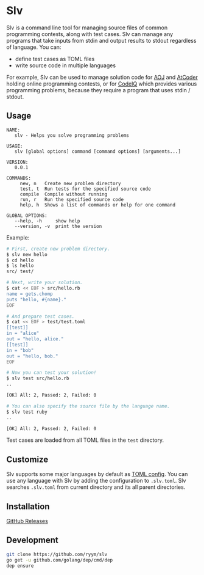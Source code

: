 # Slv

Slv is a command line tool for managing source files of common programming contests, along with test cases.
Slv can manage any programs that take inputs from stdin and output results to stdout regardless of language. 
You can:

- define test cases as TOML files
- write source code in multiple languages

For example, Slv can be used to manage solution code for
[AOJ][aoj] and [AtCoder][at-coder] holding online programming contests,
or for [CodeIQ][code-iq] which provides various programming problems,
because they require a program that uses stdin / stdout.

[aoj]: http://judge.u-aizu.ac.jp/onlinejudge/index.jsp
[at-coder]: https://atcoder.jp/?lang=en
[code-iq]: https://codeiq.jp/

## Usage

```
NAME:
   slv - Helps you solve programming problems

USAGE:
   slv [global options] command [command options] [arguments...]

VERSION:
   0.0.1

COMMANDS:
     new, n   Create new problem directory
     test, t  Run tests for the specified source code
     compile  Compile without running
     run, r   Run the specified source code
     help, h  Shows a list of commands or help for one command

GLOBAL OPTIONS:
   --help, -h     show help
   --version, -v  print the version
```

Example:

```bash
# First, create new problem directory.
$ slv new hello
$ cd hello
$ ls hello
src/ test/

# Next, write your solution.
$ cat << EOF > src/hello.rb
name = gets.chomp
puts "hello, #{name}."
EOF

# And prepare test cases.
$ cat << EOF > test/test.toml
[[test]]
in = "alice"
out = "hello, alice."
[[test]]
in = "bob"
out = "hello, bob."
EOF

# Now you can test your solution!
$ slv test src/hello.rb
..

[OK] All: 2, Passed: 2, Failed: 0 

# You can also specify the source file by the language name.
$ slv test ruby
..

[OK] All: 2, Passed: 2, Failed: 0 
```

Test cases are loaded from all TOML files in the `test` directory.

## Customize

Slv supports some major languages by default as [TOML config][default-langs].
You can use any language with Slv by adding the configuration to `.slv.toml`.
Slv searches `.slv.toml` from current directory and its all parent directories.


[default-langs]: https://github.com/ryym/slv/blob/master/slv/config.go

## Installation

[GitHub Releases](https://github.com/ryym/slv/releases)

## Development

```sh
git clone https://github.com/ryym/slv
go get -u github.com/golang/dep/cmd/dep
dep ensure
```
